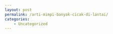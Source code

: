 ```yaml
---
layout: post
permalink: /arti-mimpi-banyak-cicak-di-lantai/
categories:
    - Uncategorized
---
```


